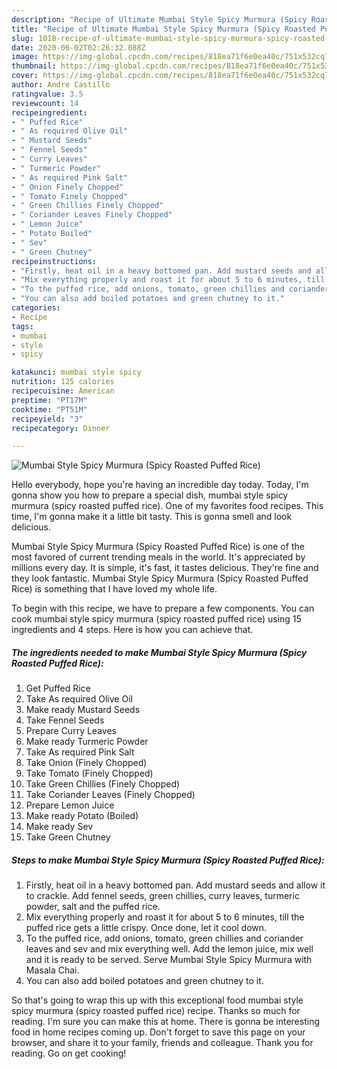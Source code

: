 ```yaml
---
description: "Recipe of Ultimate Mumbai Style Spicy Murmura (Spicy Roasted Puffed Rice)"
title: "Recipe of Ultimate Mumbai Style Spicy Murmura (Spicy Roasted Puffed Rice)"
slug: 1018-recipe-of-ultimate-mumbai-style-spicy-murmura-spicy-roasted-puffed-rice
date: 2020-06-02T02:26:32.088Z
image: https://img-global.cpcdn.com/recipes/818ea71f6e0ea40c/751x532cq70/mumbai-style-spicy-murmura-spicy-roasted-puffed-rice-recipe-main-photo.jpg
thumbnail: https://img-global.cpcdn.com/recipes/818ea71f6e0ea40c/751x532cq70/mumbai-style-spicy-murmura-spicy-roasted-puffed-rice-recipe-main-photo.jpg
cover: https://img-global.cpcdn.com/recipes/818ea71f6e0ea40c/751x532cq70/mumbai-style-spicy-murmura-spicy-roasted-puffed-rice-recipe-main-photo.jpg
author: Andre Castillo
ratingvalue: 3.5
reviewcount: 14
recipeingredient:
- " Puffed Rice"
- " As required Olive Oil"
- " Mustard Seeds"
- " Fennel Seeds"
- " Curry Leaves"
- " Turmeric Powder"
- " As required Pink Salt"
- " Onion Finely Chopped"
- " Tomato Finely Chopped"
- " Green Chillies Finely Chopped"
- " Coriander Leaves Finely Chopped"
- " Lemon Juice"
- " Potato Boiled"
- " Sev"
- " Green Chutney"
recipeinstructions:
- "Firstly, heat oil in a heavy bottomed pan. Add mustard seeds and allow it to crackle. Add fennel seeds, green chillies, curry leaves, turmeric powder, salt and the puffed rice."
- "Mix everything properly and roast it for about 5 to 6 minutes, till the puffed rice gets a little crispy. Once done, let it cool down."
- "To the puffed rice, add onions, tomato, green chillies and coriander leaves and sev and mix everything well. Add the lemon juice, mix well and it is ready to be served. Serve Mumbai Style Spicy Murmura with Masala Chai."
- "You can also add boiled potatoes and green chutney to it."
categories:
- Recipe
tags:
- mumbai
- style
- spicy

katakunci: mumbai style spicy 
nutrition: 125 calories
recipecuisine: American
preptime: "PT17M"
cooktime: "PT51M"
recipeyield: "3"
recipecategory: Dinner

---
```



![Mumbai Style Spicy Murmura (Spicy Roasted Puffed Rice)](https://img-global.cpcdn.com/recipes/818ea71f6e0ea40c/751x532cq70/mumbai-style-spicy-murmura-spicy-roasted-puffed-rice-recipe-main-photo.jpg)

Hello everybody, hope you're having an incredible day today. Today, I'm gonna show you how to prepare a special dish, mumbai style spicy murmura (spicy roasted puffed rice). One of my favorites food recipes. This time, I'm gonna make it a little bit tasty. This is gonna smell and look delicious.



Mumbai Style Spicy Murmura (Spicy Roasted Puffed Rice) is one of the most favored of current trending meals in the world. It's appreciated by millions every day. It is simple, it's fast, it tastes delicious. They're fine and they look fantastic. Mumbai Style Spicy Murmura (Spicy Roasted Puffed Rice) is something that I have loved my whole life.


To begin with this recipe, we have to prepare a few components. You can cook mumbai style spicy murmura (spicy roasted puffed rice) using 15 ingredients and 4 steps. Here is how you can achieve that.

<!--inarticleads1-->

##### The ingredients needed to make Mumbai Style Spicy Murmura (Spicy Roasted Puffed Rice):

1. Get  Puffed Rice
1. Take  As required Olive Oil
1. Make ready  Mustard Seeds
1. Take  Fennel Seeds
1. Prepare  Curry Leaves
1. Make ready  Turmeric Powder
1. Take  As required Pink Salt
1. Take  Onion (Finely Chopped)
1. Take  Tomato (Finely Chopped)
1. Take  Green Chillies (Finely Chopped)
1. Take  Coriander Leaves (Finely Chopped)
1. Prepare  Lemon Juice
1. Make ready  Potato (Boiled)
1. Make ready  Sev
1. Take  Green Chutney




<!--inarticleads2-->

##### Steps to make Mumbai Style Spicy Murmura (Spicy Roasted Puffed Rice):

1. Firstly, heat oil in a heavy bottomed pan. Add mustard seeds and allow it to crackle. Add fennel seeds, green chillies, curry leaves, turmeric powder, salt and the puffed rice.
1. Mix everything properly and roast it for about 5 to 6 minutes, till the puffed rice gets a little crispy. Once done, let it cool down.
1. To the puffed rice, add onions, tomato, green chillies and coriander leaves and sev and mix everything well. Add the lemon juice, mix well and it is ready to be served. Serve Mumbai Style Spicy Murmura with Masala Chai.
1. You can also add boiled potatoes and green chutney to it.




So that's going to wrap this up with this exceptional food mumbai style spicy murmura (spicy roasted puffed rice) recipe. Thanks so much for reading. I'm sure you can make this at home. There is gonna be interesting food in home recipes coming up. Don't forget to save this page on your browser, and share it to your family, friends and colleague. Thank you for reading. Go on get cooking!
